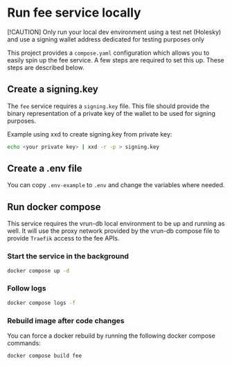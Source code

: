 # Run fee service locally

[!CAUTION]
Only run your local dev environment using a test net (Holesky) and use a signing wallet address dedicated for testing purposes only

This project provides a `compose.yaml` configuration which allows you to easily spin up the fee service.
A few steps are required to set this up. These steps are described below.

## Create a signing.key

The `fee` service requires a `signing.key` file. This file should provide the binary representation of a private key of the wallet to be used for signing purposes.

Example using xxd to create signing.key from private key:

```bash
echo <your private key> | xxd -r -p > signing.key
```

## Create a .env file

You can copy `.env-example` to `.env` and change the variables where needed.

## Run docker compose

This service requires the vrun-db local environment to be up and running as well. It will use the proxy network provided by the vrun-db compose file to provide `Traefik` access to the fee APIs.

### Start the service in the background
```bash
docker compose up -d
```

### Follow logs
```bash
docker compose logs -f
```

### Rebuild image after code changes

You can force a docker rebuild by running the following docker compose commands:

```bash
docker compose build fee
```
